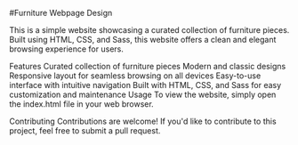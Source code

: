 #Furniture Webpage Design

This is a simple website showcasing a curated collection of furniture pieces. Built using HTML, CSS, and Sass, this website offers a clean and elegant browsing experience for users.

Features
Curated collection of furniture pieces
Modern and classic designs
Responsive layout for seamless browsing on all devices
Easy-to-use interface with intuitive navigation
Built with HTML, CSS, and Sass for easy customization and maintenance
Usage
To view the website, simply open the index.html file in your web browser.

Contributing
Contributions are welcome! If you'd like to contribute to this project, feel free to submit a pull request.
